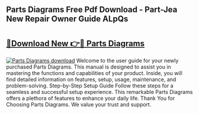 ## Parts Diagrams Free Pdf Download - Part-Jea New Repair Owner Guide ALpQs

# <h2><a href="http://dfo8an.blite.top/?on=Parts+Diagrams">🔗Download New 👉🔴 Parts Diagrams</a></h2>

[![Parts Diagrams download](https://i.imgur.com/lujVjoI.png)](http://dfo8an.blite.top/?on=Parts+Diagrams)
Welcome to the user guide for your newly purchased Parts Diagrams. This manual is designed to assist you in mastering the functions and capabilities of your product. Inside, you will find detailed information on features, setup, usage, maintenance, and problem-solving. Step-by-Step Setup Guide Follow these steps for a seamless and successful setup experience. This remarkable Parts Diagrams offers a plethora of features to enhance your daily life. Thank You for Choosing Parts Diagrams. We value your trust and support.
